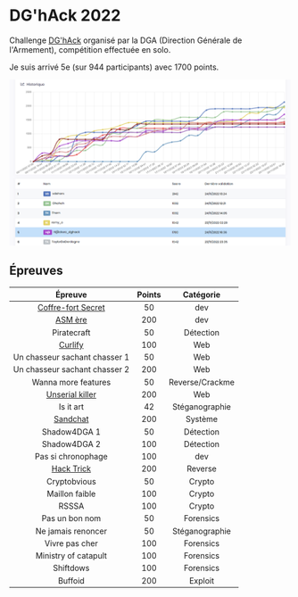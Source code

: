 # DG'hAck 2022

Challenge [DG'hAck](https://www.dghack.fr/) organisé par la DGA (Direction Générale de l'Armement), compétition effectuée en solo.

Je suis arrivé 5e (sur 944 participants) avec 1700 points.

![scoreboard](images/scoreboard.png)

## Épreuves

| Épreuve | Points | Catégorie |
|:-------:|:------:|:---------:|
| [Coffre-fort Secret](Dev/Coffre.md) | 50 | dev |
| [ASM ère](Dev/ASM.md) | 200 | dev |
| Piratecraft | 50 | Détection |
| [Curlify](Web/Curlify.md) | 100 | Web |
| Un chasseur sachant chasser 1 | 50 | Web |
| Un chasseur sachant chasser 2 | 200 | Web |
| Wanna more features | 50 | Reverse/Crackme |
| [Unserial killer](Web/Unserial.md) | 200 | Web |
| Is it art | 42 | Stéganographie |
| [Sandchat](Systeme/Sandchat.md) | 200 | Système |
| Shadow4DGA 1 | 50 | Détection |
| Shadow4DGA 2 | 100 | Détection |
| Pas si chronophage | 100 | dev |
| [Hack Trick](Reverse/HackTrick.md) | 200 | Reverse |
| Cryptobvious | 50 | Crypto |
| Maillon faible | 100 | Crypto |
| RSSSA | 100 | Crypto |
| Pas un bon nom | 50 | Forensics |
| Ne jamais renoncer | 50 | Stéganographie |
| Vivre pas cher | 100 | Forensics |
| Ministry of catapult | 100 | Forensics |
| Shiftdows | 100 | Forensics |
| Buffoid | 200 | Exploit |